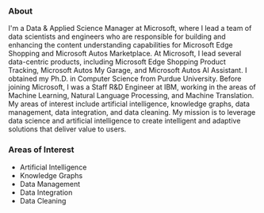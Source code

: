 ### About

I'm a Data & Applied Science Manager at Microsoft, where I lead a team of data scientists and engineers who are responsible for building and enhancing the content understanding capabilities for Microsoft Edge Shopping and Microsoft Autos Marketplace. At Microsoft, I lead several data-centric products, including Microsoft Edge Shopping Product Tracking, Microsoft Autos My Garage, and Microsoft Autos AI Assistant. I obtained my Ph.D. in Computer Science from Purdue University. Before joining Microsoft, I was a Staff R&D Engineer at IBM, working in the areas of Machine Learning, Natural Language Processing, and Machine Translation. My areas of interest include artificial intelligence, knowledge graphs, data management, data integration, and data cleaning. My mission is to leverage data science and artificial intelligence to create intelligent and adaptive solutions that deliver value to users.

### Areas of Interest

* Artificial Intelligence
* Knowledge Graphs
* Data Management
* Data Integration
* Data Cleaning
